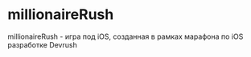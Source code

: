 # millionaireRush
millionaireRush - игра под iOS, созданная в рамках марафона по iOS разработке Devrush
